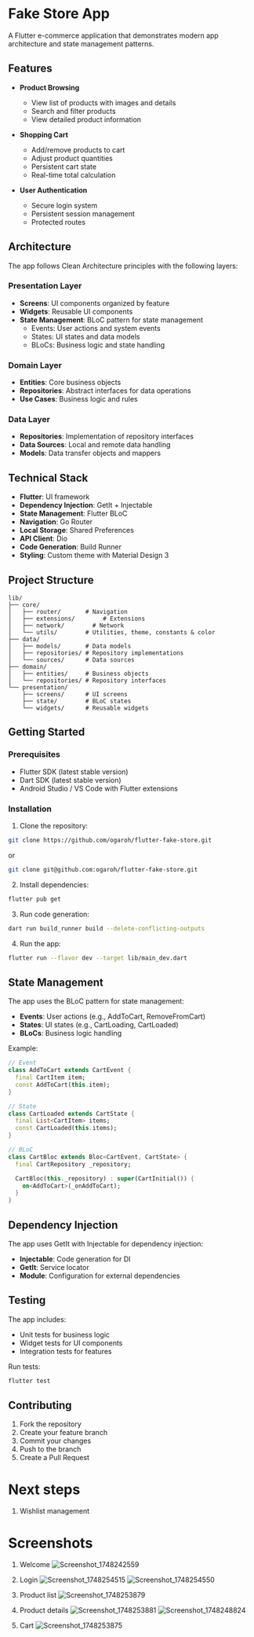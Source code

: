 # Fake Store App

A Flutter e-commerce application that demonstrates modern app architecture and state management patterns.

## Features

- **Product Browsing**

  - View list of products with images and details
  - Search and filter products
  - View detailed product information

- **Shopping Cart**

  - Add/remove products to cart
  - Adjust product quantities
  - Persistent cart state
  - Real-time total calculation

- **User Authentication**
  - Secure login system
  - Persistent session management
  - Protected routes

## Architecture

The app follows Clean Architecture principles with the following layers:

### Presentation Layer

- **Screens**: UI components organized by feature
- **Widgets**: Reusable UI components
- **State Management**: BLoC pattern for state management
  - Events: User actions and system events
  - States: UI states and data models
  - BLoCs: Business logic and state handling

### Domain Layer

- **Entities**: Core business objects
- **Repositories**: Abstract interfaces for data operations
- **Use Cases**: Business logic and rules

### Data Layer

- **Repositories**: Implementation of repository interfaces
- **Data Sources**: Local and remote data handling
- **Models**: Data transfer objects and mappers

## Technical Stack

- **Flutter**: UI framework
- **Dependency Injection**: GetIt + Injectable
- **State Management**: Flutter BLoC
- **Navigation**: Go Router
- **Local Storage**: Shared Preferences
- **API Client**: Dio
- **Code Generation**: Build Runner
- **Styling**: Custom theme with Material Design 3

## Project Structure

```
lib/
├── core/
│   ├── router/       # Navigation
│   ├── extensions/        # Extensions
│   ├── network/        # Network
│   └── utils/        # Utilities, theme, constants & color
├── data/
│   ├── models/       # Data models
│   ├── repositories/ # Repository implementations
│   └── sources/      # Data sources
├── domain/
│   ├── entities/     # Business objects
│   └── repositories/ # Repository interfaces
└── presentation/
    ├── screens/      # UI screens
    ├── state/        # BLoC states
    └── widgets/      # Reusable widgets
```

## Getting Started

### Prerequisites

- Flutter SDK (latest stable version)
- Dart SDK (latest stable version)
- Android Studio / VS Code with Flutter extensions

### Installation

1. Clone the repository:

```bash
git clone https://github.com/ogaroh/flutter-fake-store.git
```

or

```bash
git clone git@github.com:ogaroh/flutter-fake-store.git
```

2. Install dependencies:

```bash
flutter pub get
```

3. Run code generation:

```bash
dart run build_runner build --delete-conflicting-outputs
```

4. Run the app:

```bash
flutter run --flavor dev --target lib/main_dev.dart
```

## State Management

The app uses the BLoC pattern for state management:

- **Events**: User actions (e.g., AddToCart, RemoveFromCart)
- **States**: UI states (e.g., CartLoading, CartLoaded)
- **BLoCs**: Business logic handling

Example:

```dart
// Event
class AddToCart extends CartEvent {
  final CartItem item;
  const AddToCart(this.item);
}

// State
class CartLoaded extends CartState {
  final List<CartItem> items;
  const CartLoaded(this.items);
}

// BLoC
class CartBloc extends Bloc<CartEvent, CartState> {
  final CartRepository _repository;

  CartBloc(this._repository) : super(CartInitial()) {
    on<AddToCart>(_onAddToCart);
  }
}
```

## Dependency Injection

The app uses GetIt with Injectable for dependency injection:

- **Injectable**: Code generation for DI
- **GetIt**: Service locator
- **Module**: Configuration for external dependencies

## Testing

The app includes:

- Unit tests for business logic
- Widget tests for UI components
- Integration tests for features

Run tests:

```bash
flutter test
```

## Contributing

1. Fork the repository
2. Create your feature branch
3. Commit your changes
4. Push to the branch
5. Create a Pull Request

# Next steps
1. Wishlist management


# Screenshots
1. Welcome
  ![Screenshot_1748242559](https://github.com/user-attachments/assets/9b0fe1c8-5265-408b-9812-f174bb09e333)

2. Login
![Screenshot_1748254515](https://github.com/user-attachments/assets/3ff2dd5d-f598-4f4b-b6bc-5e844743595c)
![Screenshot_1748254550](https://github.com/user-attachments/assets/1163115d-5358-463a-8bc9-e4e4271d022c)

3. Product list
![Screenshot_1748253879](https://github.com/user-attachments/assets/53c632a1-145b-4d0d-9049-bfe67fa1a8f4)

4. Product details
![Screenshot_1748253881](https://github.com/user-attachments/assets/8b306bab-1b93-4ad1-adce-071e2e958534)
![Screenshot_1748248824](https://github.com/user-attachments/assets/5153dc19-cedf-4ce2-b92d-305ffb9124c3)

5. Cart
![Screenshot_1748253875](https://github.com/user-attachments/assets/ca9a0d92-6a9f-4ca0-a746-72f9da534785)



